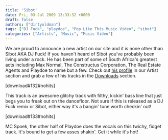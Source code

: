 ```yaml
---
title: 'Sibot'
date: Fri, 03 Jul 2009 13:33:32 +0000
draft: false
authors: ["dirtyoldman"]
tags: ["DJ Fuck", "playdoe", "Pop Like This Music Video", "sibot"]
categories: ["Artists", "Music", "Music Video"]
---
```


We are proud to announce a new artist on our site and it is none other than Sibot AKA DJ Fuck! If you haven't heard of Sibot you've probably been living under a rock. He has been part of some of South Africa's greatest acts including Max Normal, The Constructus Corporation, The Real Estate Agents and Playdoe to name but a few. Check out [his profile](/artists/Sibot) in our Artist section and grab a few of his tracks in the [Downloads](/downloads/#sibot) section.

\[download#132#nohits\]

This track is an awesome glitchy track with filthy, kickin' bass line that just begs you to freak out on the dancefloor. Not sure if this is released as a DJ Fuck remix or Sibot, either way it's a bangin' tune worth checkin' out!

\[download#133#nohits\]

MC Spoek, the other half of Playdoe does the vocals on this twichy, fidget track. It's bound to get a few asses shakin'. Get it while it's hot!